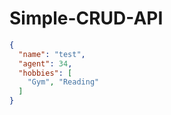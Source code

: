 # Simple-CRUD-API

```json
{
  "name": "test",
  "agent": 34,
  "hobbies": [
    "Gym", "Reading"
  ]
}
```